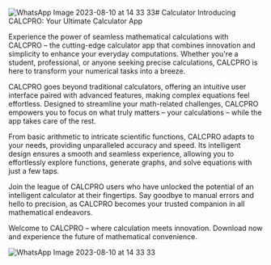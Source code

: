 ![WhatsApp Image 2023-08-10 at 14 33 33](https://github.com/CodeWithJainendra/Calculator/assets/85057672/ca581f14-9645-4dec-912e-2164c497a94b)# Calculator
Introducing CALCPRO: Your Ultimate Calculator App

Experience the power of seamless mathematical calculations with CALCPRO – the cutting-edge calculator app that combines innovation and simplicity to enhance your everyday computations. Whether you're a student, professional, or anyone seeking precise calculations, CALCPRO is here to transform your numerical tasks into a breeze.

CALCPRO goes beyond traditional calculators, offering an intuitive user interface paired with advanced features, making complex equations feel effortless. Designed to streamline your math-related challenges, CALCPRO empowers you to focus on what truly matters – your calculations – while the app takes care of the rest.

From basic arithmetic to intricate scientific functions, CALCPRO adapts to your needs, providing unparalleled accuracy and speed. Its intelligent design ensures a smooth and seamless experience, allowing you to effortlessly explore functions, generate graphs, and solve equations with just a few taps.

Join the league of CALCPRO users who have unlocked the potential of an intelligent calculator at their fingertips. Say goodbye to manual errors and hello to precision, as CALCPRO becomes your trusted companion in all mathematical endeavors.

Welcome to CALCPRO – where calculation meets innovation. Download now and experience the future of mathematical convenience.






![WhatsApp Image 2023-08-10 at 14 33 33](https://github.com/CodeWithJainendra/Calculator/assets/85057672/bb108e44-02e6-4b35-b314-f0494f0c74a9)
